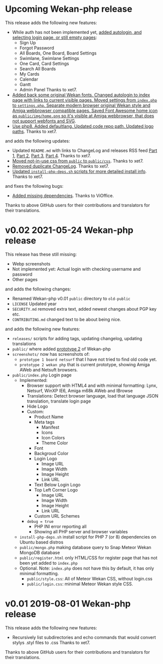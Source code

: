 # Upcoming Wekan-php release

This release adds the following new features:

- While auth has not been implemented yet,
  [added autologin, and selecting login page, or still empty pages](https://github.com/wekan/php/commit/562a3269dd96ea6ae377d6bea0c1bdbfc9310dd6):
    - Sign Up
    - Forgot Password
    - All Boards, One Board, Board Settings
    - Swimlane, Swimlane Settings
    - One Card, Card Settings
    - Search All Boards
    - My Cards
    - Calendar
    - Gantt
    - Admin Panel
  Thanks to xet7.
- [Added back some original Wekan fonts.
  Changed autologin to index page with links to current visible pages.
  Moved settings from `index.php` to `settings.php`.
  Separate modern browser original Wekan style and Amiga webbrowser compatible pages.
  Saved Font Awesome home icon as `public/img/home.png` so it's visible at Amiga webbrowser,
  that does not support webfonts and SVG](https://github.com/wekan/wekan/commit/82867ebab44bee5ecdb4fd6f773976d76c92ba37).
- [Use php8. Added defaultlang. Updated code repo path. Updated logo paths](https://github.com/wekan/php/commit/34abd4a60cbc856c65ea9c38acbbe7b928097a5b).
  Thanks to xet7.

and adds the following updates:

- Updated `README.md` with links to ChangeLog and releases RSS feed
  [Part 1](https://github.com/wekan/php/commit/667d019ee68a56e926b55032e277956cdc8436fe),
  [Part 2](https://github.com/wekan/php/commit/ea6ac3e5fa38ed3a5d044a324dc5bfe2fa851517),
  [Part 3](https://github.com/wekan/php/commit/d9d799c3129161ac6705a4869b5488787ac9a6be),
  [Part 4](https://github.com/wekan/php/commit/9145f210a1a062ec706a573b8a9d44d43ee5d5b4).
  Thanks to xet7.
- [Moved not-in-use css from `public` to `public/css`](https://github.com/wekan/php/commit/a02c4d892f2f92904a85c56b6ffa63e8c0e96df9).
  Thanks to xet7.
- [Removed duplicate ChangeLog](https://github.com/wekan/php/commit/06f360c927c6170c7d5b53d01c2e37d70d312391).
  Thanks to xet7.
- [Updated `install-php-deps.sh` scripts for more detailed install info](https://github.com/wekan/php/commit/b0f953374cf16b8177fe4cef6c7bad00e11a79f9).
  Thanks to xet7.

and fixes the following bugs:

- [Added missing dependencies](https://github.com/wekan/wekan/commit/5c034fb8c4ad1878b30bf385fda301ad9386e0ee).
  Thanks to ViOffice.

Thanks to above GitHub users for their contributions and translators for their translations.

# v0.02 2021-05-24 Wekan-php release

This release has these still missing:

- Webp screenshots
- Not implemented yet: Actual login with checking username and password
- Other pages

and adds the following changes:

- Renamed Wekan-php v0.01 `public` directory to `old-public`
- `LICENSE` Updated year
- `SECURITY.md` removed extra text, added newest changes about PGP key etc.
- `CONTRIBUTING.md` changed text to be about being nice.

and adds the following new features:

- `releases/` scripts for adding tags, updating changelog, updating translations
- `public/` where added [prototype 2](https://github.com/wekan/php/commit/f15a00be76c429bfa798fa62fbcd3c23db7f30f8) of Wekan-php
- `screenshots/` now has screenshots of:
  - `prototype 1 board netsurf` that I have not tried to find old code yet.
  - `prototype 2 wekan php` that is current prototype, showing Amiga AWeb and Netsuft browsers.
- `public/index.php` Login page
  - Implemented:
    - Browser support with HTML4 and with minimal formatting: Lynx, Netsurf, WinXP IE6, Amiga m68k AWeb and IBrowse
    - Translations: Detect browser language, load that language JSON translation, translate login page
    - Hide Logo
    - Custom:
      - Product Name
      - Meta tags
        - Manifest
        - Icons
        - Icon Colors
        - Theme Color
      - Font
      - Backgroud Color
      - Login Logo
        - Image URL
        - Image Width
        - Image Height
        - Link URL
      - Text Below Login Logo
      - Top Left Corner Logo
        - Image URL
        - Image Width
        - Image Height
        - Link URL
      - Custom URL Schemes
    - `debug = true`
      - PHP INI error reporting all
      - Showing all PHP server and browser variables
  - `install-php-deps.sh` install script for PHP 7 (or 8) dependencies on Ubuntu based distros
  - `public/mongo.php` making database query to Snap Meteor Wekan MongoDB database
  - `public/register.html` only HTML/CSS for register page that has not been yet added to `index.php`
  - Optional. Note: `index.php` does not have this by default, it has only minimal formatting.
    - `public/style.css`: All of Meteor Wekan CSS, without login.css
    - `public/login.css`: minimal Meteor Wekan style CSS.

# v0.01 2019-08-01 Wekan-php release

This release adds the following new features:

- Recursively list subdirectories and echo commands that would convert stylys .styl files to .css
  Thanks to xet7.

Thanks to above GitHub users for their contributions and translators for their translations.
